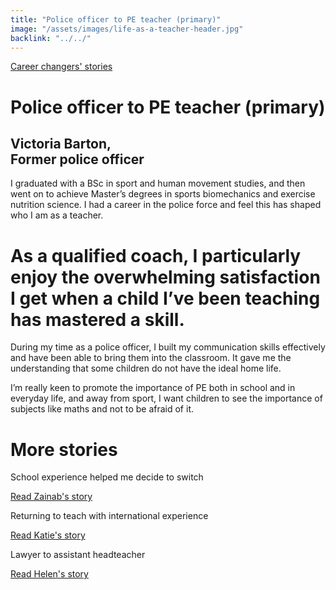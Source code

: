 ```yaml
---
title: "Police officer to PE teacher (primary)"
image: "/assets/images/life-as-a-teacher-header.jpg"
backlink: "../../"
---
```


<div class="content-wrapper">
    <div class="content__right">
    </div>
    <div class="content__left">
        <div class="stories">
        <p>
            <a class="backlink backlink--top" href="/life-as-a-teacher/my-story-into-teaching/career-changers">Career changers' stories</a>
        </p>
            <h1>Police officer to PE teacher (primary)</h1>
            <div class="story-header">
                <div class="story-header__thumb" style="background-image:url('/assets/images/stories/stories-victoria.jpg')"></div>
                <div class="story-header__label">
                    <h2>Victoria Barton, <br/>Former police officer</h2>
                </div>
            </div>
            <p class="prominent">
                I graduated with a BSc in sport and human movement studies, and then went on to achieve Master’s degrees in sports biomechanics and exercise nutrition science. I had a career in the police force and feel this has shaped who I am as a teacher.
            </p>
            <div>
                <div class="quote-block">
                    <span class="icon-quote"></span>
                    <h1>As a qualified coach, I particularly enjoy the overwhelming satisfaction I get when a child I’ve been teaching has mastered a skill.<span class="icon-quote quote-close"></span></h1>
                </div>
                <p>
                    During my time as a police officer, I built my communication skills effectively and have been able to bring them into the classroom.  It gave me the understanding that some children do not have the ideal home life.
                </p>
            </div>
            <p>
               I’m really keen to promote the importance of PE both in school and in everyday life, and away from sport, I want children to see the importance of subjects like maths and not to be afraid of it.
            </p>
        </div>
    </div>
</div>

<div class="more-stories">
    <h1 class="more-stories_header strapline">More stories</h1>
    <div class="more-stories__thumbs">
        <div class="more-stories__thumbs__thumb">
            <a href="/life-as-a-teacher/my-story-into-teaching/career-changers/school-experience-helped-me-decide-to-switch">
                <div class="more-stories__thumbs__thumb__img" style="background-image:url('/assets/images/stories/stories-zainab.jpg')"></div>
            </a>
            <div class="more-stories__thumbs__thumb__content">
                <p>School experience helped me decide to switch</p>
                <a class="git-link" href="/life-as-a-teacher/my-story-into-teaching/career-changers/school-experience-helped-me-decide-to-switch">Read Zainab's story  <i class="fas fa-chevron-right"></i></a>
            </div>
        </div>
        <div class="more-stories__thumbs__thumb">
            <a href="/life-as-a-teacher/my-story-into-teaching/international-career-changers/returning-to-teaching-with-international-experience">
                <div class="more-stories__thumbs__thumb__img" style="background-image:url('/assets/images/stories/stories-katie.png')"></div>
            </a>
            <div class="more-stories__thumbs__thumb__content">
                <p>Returning to teach with international experience</p>
                <a class="git-link" href="/life-as-a-teacher/my-story-into-teaching/international-career-changers/returning-to-teaching-with-international-experience">Read Katie's story  <i class="fas fa-chevron-right"></i></a>
            </div>
        </div>
        <div class="more-stories__thumbs__thumb">
            <a href="/life-as-a-teacher/my-story-into-teaching/career-progression/lawyer-to-assistant-teacher">
                <div class="more-stories__thumbs__thumb__img" style="background-image:url('/assets/images/stories/stories-helen.jpg')"></div>
            </a>
            <div class="more-stories__thumbs__thumb__content">
                <p>Lawyer to assistant headteacher</p>
                <a class="git-link" href="/life-as-a-teacher/my-story-into-teaching/career-progression/lawyer-to-assistant-teacher">Read Helen's story <i class="fas fa-chevron-right"></i></a>
            </div>
        </div>
    </div>
</div>

